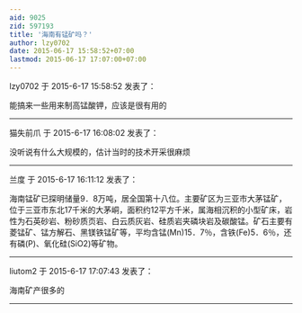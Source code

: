 ```yaml
---
aid: 9025
zid: 597193
title: '海南有锰矿吗？'
author: lzy0702
date: 2015-06-17 15:58:52+07:00
lastmod: 2015-06-17 17:07:00+07:00
---
```


lzy0702 于 2015-6-17 15:58:52 发表了：

能搞来一些用来制高锰酸钾，应该是很有用的

---------

猫失前爪 于 2015-6-17 16:08:02 发表了：

没听说有什么大规模的，估计当时的技术开采很麻烦

---------

兰度 于 2015-6-17 16:11:12 发表了：

海南锰矿已探明储量9．8万吨，居全国第十八位。主要矿区为三亚市大茅锰矿，位于三亚市东北17千米的大茅峒，面积约12平方千米，属海相沉积的小型矿床，岩性为石英砂岩、粉砂质页岩、白云质灰岩、硅质岩夹磷块岩及碳酸锰。矿石主要有菱锰矿、锰方解石、黑镁铁锰矿等，平均含锰(Mn)15．7％，含铁(Fe)5．6％，还有磷(P)、氧化硅(SiO2)等矿物。

---------

liutom2 于 2015-6-17 17:07:43 发表了：

海南矿产很多的

---------

